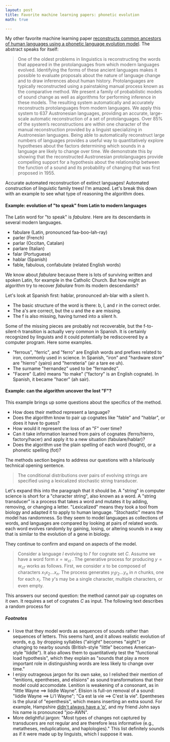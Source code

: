 ```yaml
---
layout: post
title: Favorite machine learning papers: phonetic evolution
math: true

---
```


My other favorite machine learning paper [reconstructs common ancestors of human languages using a phonetic language evolution model](https://www.pnas.org/content/110/11/4224). The abstract speaks for itself:

> One of the oldest problems in linguistics is reconstructing the words that appeared in the protolanguages from which modern languages evolved. Identifying the forms of these ancient languages makes it possible to evaluate proposals about the nature of language change and to draw inferences about human history. Protolanguages are typically reconstructed using a painstaking manual process known as the comparative method. We present a family of probabilistic models of sound change as well as algorithms for performing inference in these models. The resulting system automatically and accurately reconstructs protolanguages from modern languages. We apply this system to 637 Austronesian languages, providing an accurate, large-scale automatic reconstruction of a set of protolanguages. Over 85% of the system’s reconstructions are within one character of the manual reconstruction provided by a linguist specializing in Austronesian languages. Being able to automatically reconstruct large numbers of languages provides a useful way to quantitatively explore hypotheses about the factors determining which sounds in a language are likely to change over time. We demonstrate this by showing that the reconstructed Austronesian protolanguages provide compelling support for a hypothesis about the relationship between the function of a sound and its probability of changing that was first proposed in 1955.

Accurate automated reconstruction of extinct languages! Automated construction of linguistic family trees! I'm amazed. Let's break this down with an example to see what type of reasoning the algorithm does.

#### Example: evolution of "to speak" from Latin to modern languages

The Latin word for "to speak" is *fabulare*. Here are its descendants in several modern languages.

- fabulare (Latin, pronounced faa-boo-lah-ray)
- parler (French)
- parlar (Occitan, Catalan)
- parlare (Italian)
- falar (Portuguese)
- hablar (Spanish)
- fable, fabulous, confabulate (related English words)

We know about *fabulare* because there is lots of surviving written and spoken Latin, for example in the Catholic Church. But how might an algorithm try to recover *fabulare* from its modern descendants? 

Let's look at Spanish first: hablar, pronounced ah-blar with a silent h. 

- The basic structure of the word is there: b, l, and r in the correct order. 
- The a's are correct, but the u and the e are missing. 
- The f is also missing, having turned into a silent h. 

Some of the missing pieces are probably not recoverable, but the f-to-silent-h transition is actually very common in Spanish. It is certainly recognized by linguists and it could potentially be rediscovered by a computer program. Here some examples.

- "ferrous", "ferric", and "ferro" are English words and prefixes related to iron, commonly used in science. In Spanish, "iron" and "hardware store" are "hierro" (yairo) and "herreteria" (air a tare ee uh). 
- The surname "hernandez" used to be "fernandez".
- "Facere" (Latin) means "to make" ("factory" is an English cognate). In Spanish, it became "hacer" (ah sair).

#### Example: can the algorithm uncover the lost "F"?

This example brings up some questions about the specifics of the method.

- How does their method represent a language? 
- Does the algorithm know to pair up cognates like "fable" and "hablar", or does it have to guess?
- How would it represent the loss of an "F" over time? 
- Can it take information learned from pairs of cognates (ferro/hierro, factory/hacer) and apply it to a new situation (fabulare/hablar)?
- Does the algorithm use the plain spelling of each word (fought), or a phonetic spelling (fot)?

The methods section begins to address our questions with a hilariously technical opening sentence.

> The conditional distributions over pairs of evolving strings are specified using a lexicalized stochastic string transducer.

Let's expand this into the paragraph that it should be. A "string" in computer science is short for a "character string", also known as a word. A "string transducer" is a process that takes a word and mutates it by adding, removing, or changing a letter. "Lexicalized" means they took a tool from biology and adapted it to apply to human language. "Stochastic" means the model has randomness. So they seem to model languages as collections of words, and languages are compared by looking at pairs of related words. each word evolves randomly by gaining, losing, or altering sounds in a way that is similar to the evolution of a gene in biology.

They continue to confirm and expand on aspects of the model.

> Consider a language $l$ evolving to $l'$  for cognate set $C$. Assume we have a word form $x=w_{cl}$ . The generative process for producing $y=w_{cl'}$ works as follows. First, we consider *x* to be composed of characters  $x_1x_2...x_n$. The process generates $y_1y_2...y_n$ in *n* chunks, one for each $x_i$. The $y$'s may be a single character, multiple characters, or even empty.

This answers our second question: the method cannot pair up cognates on it own. It requires a set of cognates $C$ as input. The following text describes a random process for 





##### Footnotes

- I love that they model words as sequences of sounds rather than sequences of letters. This seems hard, and it allows realistic evolution of words, e.g. by dropping syllables ("alright" becomes "aight") or changing to nearby sounds (British-style "little" becomes American-style "liddle"). It also allows them to quantitatively test the "functional load hypothesis", which they explain as "sounds that play a more important role in distinguishing words are less likely to change over time."
- I enjoy outrageous jargon for its own sake, so I relished their mention of "lenitions, epentheses, and elisions" as sound transformations that their model could accomodate. Lenition is weakening of a consonant, as in "little Wayne ==> liddle Wayne". Elision is full-on removal of a sound: "liddle Wayne ==> Li'l Wayne"; "Ca est la vie ==> C'est la vie". Epentheses is the plural of "epenthesis", which means inserting an extra sound. For example, Hampshire [didn't always have a 'p'](https://en.wikipedia.org/wiki/Hampshire#Name), and my friend John says his name is pronounced "joo-AWN". 
- More delightful jargon: "Most types of changes not captured by transducers are not regular and are therefore less informative (e.g., metatheses, reduplications, and haplologies)." This list definitely sounds as if it were made up by linguists, which I suppose it was. 